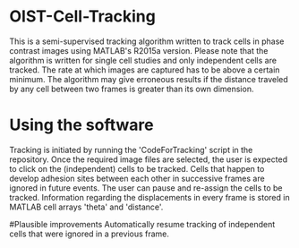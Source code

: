 # OIST-Cell-Tracking
This is a semi-supervised tracking algorithm written to track cells in phase contrast images using MATLAB's R2015a version.
Please note that the algorithm is written for single cell studies and only independent cells are tracked. The rate at which images are captured has to be above a certain minimum. The algorithm may give erroneous results if the distance traveled by any cell between two frames is greater than its own dimension. 

# Using the software
Tracking is initiated by running the 'CodeForTracking' script in the repository. Once the required image files are selected, the 
user is expected to click on the (independent) cells to be tracked. Cells that happen to develop adhesion sites between each other 
in successive frames are ignored in future events. The user can pause and re-assign the cells to be tracked. Information regarding 
the displacements in every frame is stored in MATLAB cell arrays 'theta' and 'distance'.

#Plausible improvements
Automatically resume tracking of independent cells that were ignored in a previous frame. 
